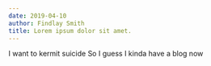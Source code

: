 ```yaml
---
date: 2019-04-10
author: Findlay Smith
title: Lorem ipsum dolor sit amet.
---
```

I want to kermit suicide
So I guess I kinda have a blog now
